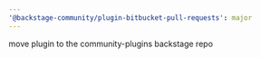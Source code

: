 ```yaml
---
'@backstage-community/plugin-bitbucket-pull-requests': major
---
```


move plugin to the community-plugins backstage repo

